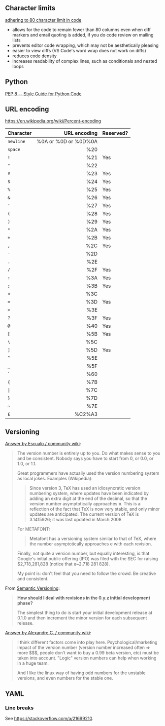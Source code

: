 ## Character limits

[adhering to 80 character limit in code](https://softwareengineering.stackexchange.com/a/1848)

- allows for the code to remain fewer than 80 columns even when diff markers and email quoting is added, if you do code review on mailing lists
- prevents editor code wrapping, which may not be aesthetically pleasing
- easier to view diffs (VS Code's word wrap does not work on diffs)
- reduces code density
- increases readability of complex lines, such as conditionals and nested loops

## Python

[PEP 8 -- Style Guide for Python Code](https://www.python.org/dev/peps/pep-0008/)

## URL encoding

<https://en.wikipedia.org/wiki/Percent-encoding>

Character | URL encoding | Reserved?
--- | ---: | ---
`newline` | %0A or %0D or %0D%0A |
`space` | %20 |
`!` | %21 | Yes
`"` | %22 |
`#` | %23 | Yes
`$` | %24 | Yes
`%` | %25 | Yes
`&` | %26 | Yes
`'` | %27 | Yes
`(` | %28 | Yes
`)` | %29 | Yes
`*` | %2A | Yes
`+` | %2B | Yes
`,` | %2C | Yes
`-` | %2D |
`.` | %2E |
`/` | %2F | Yes
`:` | %3A | Yes
`;` | %3B | Yes
`<` | %3C |
`=` | %3D | Yes
`>` | %3E |
`?` | %3F | Yes
`@` | %40 | Yes
`[` | %5B | Yes
`\` | %5C |
`]` | %5D | Yes
`^` | %5E |
`_` | %5F |
\` | %60 |
`{` | %7B |
`\|` | %7C |
`}` | %7D |
`~` | %7E |
`£` | %C2%A3 |

## Versioning

[Answer by Escualo / community wiki](https://stackoverflow.com/a/3728813):

> The version number is entirely up to you. Do what makes sense to you and be consistent. Nobody says you have to start from 0, or 0.0, or 1.0, or 1.1.
>
> Great programmers have actually used the version numbering system as local jokes. Examples (Wikipedia):
>
>> Since version 3, TeX has used an idiosyncratic version numbering system, where updates have been indicated by adding an extra digit at the end of the decimal, so that the version number asymptotically approaches π. This is a reflection of the fact that TeX is now very stable, and only minor updates are anticipated. The current version of TeX is 3.1415926; it was last updated in March 2008
>
> For METAFONT:
>
>> Metafont has a versioning system similar to that of TeX, where the number asymptotically approaches e with each revision.
>
> Finally, not quite a version number, but equally interesting, is that Google's initial public offering (IPO) was filed with the SEC for raising $2,718,281,828 (notice that e~2.718 281 828).
>
> My point is: don't feel that you need to follow the crowd. Be creative and consistent.

From [Semantic Versioning](https://semver.org/):

> **How should I deal with revisions in the 0.y.z initial development phase?**
>
> The simplest thing to do is start your initial development release at 0.1.0 and then increment the minor version for each subsequent release.

[Answer by Alexandre C. / community wiki](https://stackoverflow.com/a/3728764):

> I think different factors come into play here. Psychological/marketing impact of the version number (version number increased often => more $$$, people don't want to buy a 0.99 beta version, etc) must be taken into account. "Logic" version numbers can help when working in a huge team.
>
> And I like the linux way of having odd numbers for the unstable versions, and even numbers for the stable one.

## YAML

### Line breaks

See <https://stackoverflow.com/a/21699210>.
